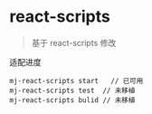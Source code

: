 # react-scripts

> 基于 react-scripts 修改

适配进度

```
mj-react-scripts start   // 已可用
mj-react-scripts test  // 未移植
mj-react-scripts bulid // 未移植
```